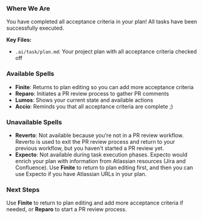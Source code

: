 ### Where We Are
You have completed all acceptance criteria in your plan! All tasks have been successfully executed.

**Key Files:**
- `.ai/task/plan.md`: Your project plan with all acceptance criteria checked off

### Available Spells
- **Finite**: Returns to plan editing so you can add more acceptance criteria
- **Reparo**: Initiates a PR review process to gather PR comments
- **Lumos**: Shows your current state and available actions
- **Accio**: Reminds you that all acceptance criteria are complete ;)

### Unavailable Spells
- **Reverto**: Not available because you're not in a PR review workflow. Reverto is used to exit the PR review process and return to your previous workflow, but you haven't started a PR review yet.
- **Expecto**: Not available during task execution phases. Expecto would enrich your plan with information from Atlassian resources (Jira and Confluence). Use **Finite** to return to plan editing first, and then you can use Expecto if you have Atlassian URLs in your plan.

### Next Steps
Use **Finite** to return to plan editing and add more acceptance criteria if needed, or **Reparo** to start a PR review process.
